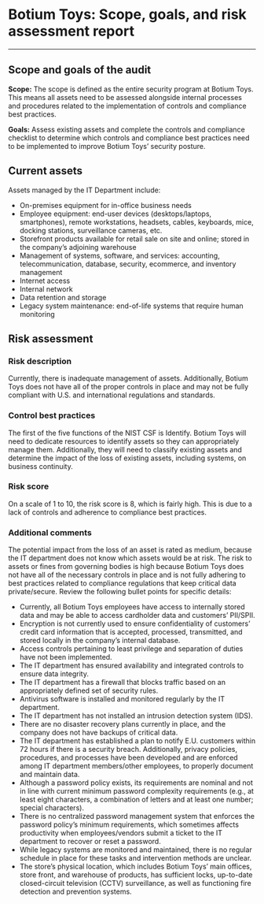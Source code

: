 # Botium Toys: Scope, goals, and risk assessment report
---

## Scope and goals of the audit

**Scope:** The scope is defined as the entire security program at Botium Toys. This means all assets need to be assessed alongside internal processes and procedures related to the implementation of controls and compliance best practices.

**Goals:** Assess existing assets and complete the controls and compliance checklist to determine which controls and compliance best practices need to be implemented to  improve Botium Toys’ security posture.

## Current assets

Assets managed by the IT Department include: 
- On-premises equipment for in-office business needs  
- Employee equipment: end-user devices (desktops/laptops, smartphones), remote workstations, headsets, cables, keyboards, mice, docking stations, surveillance cameras, etc.
- Storefront products available for retail sale on site and online; stored in the company’s adjoining warehouse
- Management of systems, software, and services: accounting, telecommunication, database, security, ecommerce, and inventory management
- Internet access
- Internal network
- Data retention and storage
- Legacy system maintenance: end-of-life systems that require human monitoring

## Risk assessment

### Risk description
Currently, there is inadequate management of assets. Additionally, Botium Toys does not have all of the proper controls in place and may not be fully compliant with U.S. and international regulations and standards. 

### Control best practices
The first of the five functions of the NIST CSF is Identify. Botium Toys will need to dedicate resources to identify assets so they can appropriately manage them. Additionally, they will need to classify existing assets and determine the impact of the loss of existing assets, including systems, on business continuity.

### Risk score
On a scale of 1 to 10, the risk score is 8, which is fairly high. This is due to a lack of controls and adherence to compliance best practices.

### Additional comments
The potential impact from the loss of an asset is rated as medium, because the IT department does not know which assets would be at risk. The risk to assets or fines from governing bodies is high because Botium Toys does not have all of the necessary controls in place and is not fully adhering to best practices related to compliance regulations that keep critical data private/secure. Review the following bullet points for specific details:

- Currently, all Botium Toys employees have access to internally stored data and may be able to access cardholder data and customers’ PII/SPII.
- Encryption is not currently used to ensure confidentiality of customers’ credit card information that is accepted, processed, transmitted, and stored locally in the company’s internal database. 
- Access controls pertaining to least privilege and separation of duties have not been implemented.
- The IT department has ensured availability and integrated controls to ensure data integrity.
- The IT department has a firewall that blocks traffic based on an appropriately defined set of security rules.
- Antivirus software is installed and monitored regularly by the IT department. 
- The IT department has not installed an intrusion detection system (IDS).
- There are no disaster recovery plans currently in place, and the company does not have backups of critical data. 
- The IT department has established a plan to notify E.U. customers within 72 hours if there is a security breach. Additionally, privacy policies, procedures, and processes have been developed and are enforced among IT department members/other employees, to properly document and maintain data.
- Although a password policy exists, its requirements are nominal and not in line with current minimum password complexity requirements (e.g., at least eight characters, a combination of letters and at least one number; special characters). 
- There is no centralized password management system that enforces the password policy’s minimum requirements, which sometimes affects productivity when employees/vendors submit a ticket to the IT department to recover or reset a password.
- While legacy systems are monitored and maintained, there is no regular schedule in place for these tasks and intervention methods are unclear.
- The store’s physical location, which includes Botium Toys’ main offices, store front, and warehouse of products, has sufficient locks, up-to-date closed-circuit television (CCTV) surveillance, as well as functioning fire detection and prevention systems.


